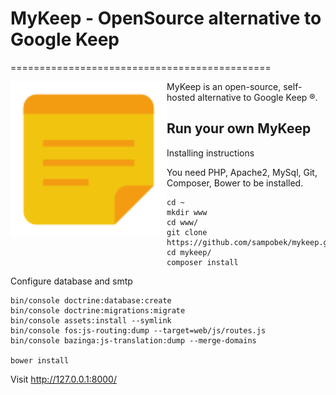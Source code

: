 # MyKeep - OpenSource alternative to Google Keep
=============================================

<img src="https://github.com/sampobek/mykeep/blob/master/web/apple-touch-icon.png?raw=true" width="250" align="left" />

MyKeep is an open-source, self-hosted alternative to Google Keep ®.

## Run your own MyKeep

Installing instructions

You need PHP, Apache2, MySql, Git, Composer, Bower to be installed.

```
cd ~
mkdir www
cd www/
git clone https://github.com/sampobek/mykeep.git
cd mykeep/
composer install
```
Configure database and smtp
```
bin/console doctrine:database:create
bin/console doctrine:migrations:migrate
bin/console assets:install --symlink
bin/console fos:js-routing:dump --target=web/js/routes.js
bin/console bazinga:js-translation:dump --merge-domains

bower install
```

Visit http://127.0.0.1:8000/
